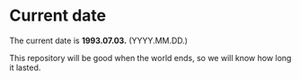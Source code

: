 # Current date

The current date is **1993.07.03.** (YYYY.MM.DD.)

This repository will be good when the world ends, so we will know how long it lasted.